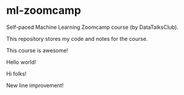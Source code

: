 # ml-zoomcamp
Self-paced Machine Learning Zoomcamp course (by DataTalksClub).

This repository stores my code and notes for the course.

This course is awesome!

Hello world!

Hi folks!

New line improvement!
